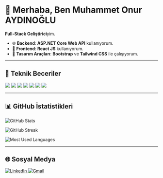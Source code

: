 # 👋 Merhaba, Ben Muhammet Onur AYDINOĞLU

**Full-Stack Geliştirici**yim.  
- 🌐 **Backend**: **ASP.NET Core Web API** kullanıyorum.  
- 🎨 **Frontend**: **React JS** kullanıyorum.  
- 💅 **Tasarım Araçları**: **Bootstrap** ve **Tailwind CSS** ile çalışıyorum.

---

## 💼 Teknik Beceriler

<p>
  <img src="https://img.shields.io/badge/C%23-239120?style=for-the-badge&logo=c-sharp&logoColor=white" />
  <img src="https://img.shields.io/badge/JavaScript-F7DF1E?style=for-the-badge&logo=javascript&logoColor=black" />
  <img src="https://img.shields.io/badge/React-20232A?style=for-the-badge&logo=react&logoColor=61DAFB" />
  <img src="https://img.shields.io/badge/ASP.NET-512BD4?style=for-the-badge&logo=dotnet&logoColor=white" />
  <img src="https://img.shields.io/badge/SQL_Server-CC2927?style=for-the-badge&logo=microsoft-sql-server&logoColor=white" />
  <img src="https://img.shields.io/badge/Git-F05032?style=for-the-badge&logo=git&logoColor=white" />
  <img src="https://img.shields.io/badge/Visual_Studio-5C2D91?style=for-the-badge&logo=visual-studio&logoColor=white" />
</p>

---

## 📊 GitHub İstatistikleri

![GitHub Stats](https://github-readme-stats.vercel.app/api?username=onuraydinoglu&show_icons=true&theme=radical)

![GitHub Streak](https://github-readme-streak-stats.herokuapp.com/?user=onuraydinoglu&theme=radical)

![Most Used Languages](https://github-readme-stats.vercel.app/api/top-langs/?username=onuraydinoglu&layout=compact&theme=radical)

---

## 🌐 Sosyal Medya

<p>
  <a href="https://linkedin.com/in/onuraydinoglu" target="_blank">
    <img src="https://img.shields.io/badge/LinkedIn-0A66C2?style=for-the-badge&logo=linkedin&logoColor=white" alt="LinkedIn" />
  </a>
  <a href="mailto:onur.aydinoglu.98@gmail.com" target="_blank">
    <img src="https://img.shields.io/badge/Gmail-D14836?style=for-the-badge&logo=gmail&logoColor=white" alt="Gmail" />
  </a>
</p>
